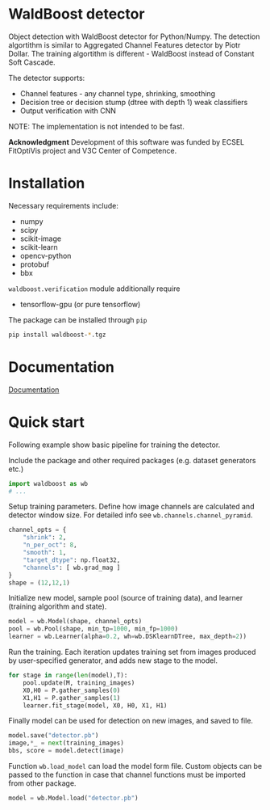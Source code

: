 # WaldBoost detector

Object detection with WaldBoost detector for Python/Numpy. The detection
algortithm is similar to Aggregated Channel Features detector by Piotr Dollar.
The training algortithm is different - WaldBoost instead of Constant Soft Cascade.

The detector supports:
* Channel features - any channel type, shrinking, smoothing
* Decision tree or decision stump (dtree with depth 1) weak classifiers
* Output verification with CNN

NOTE: The implementation is not intended to be fast.

**Acknowledgment** Development of this software was funded by ECSEL FitOptiVis project and V3C Center of Competence.

# Installation

Necessary requirements include:
* numpy
* scipy
* scikit-image
* scikit-learn
* opencv-python
* protobuf
* bbx

`waldboost.verification` module additionally require
* tensorflow-gpu (or pure tensorflow)

The package can be installed through `pip`

```sh
pip install waldboost-*.tgz
```

# Documentation

[Documentation](doc/api.md)

# Quick start

Following example show basic pipeline for training the detector.

Include the package and other required packages (e.g. dataset generators etc.)

```python
import waldboost as wb
# ...
```

Setup training parameters. Define how image channels are calculated and detector window size. For detailed info see `wb.channels.channel_pyramid`.

```python
channel_opts = {
    "shrink": 2,
    "n_per_oct": 8,
    "smooth": 1,
    "target_dtype": np.float32,
    "channels": [ wb.grad_mag ]
}
shape = (12,12,1)
```

Initialize new model, sample pool (source of training data), and learner (training algorithm and state).

```python
model = wb.Model(shape, channel_opts)
pool = wb.Pool(shape, min_tp=1000, min_fp=1000)
learner = wb.Learner(alpha=0.2, wh=wb.DSKlearnDTree, max_depth=2))
```

Run the training. Each iteration updates training set from images produced by user-specified generator, and adds new stage to the model.

```python
for stage in range(len(model),T):
    pool.update(M, training_images)
    X0,H0 = P.gather_samples(0)
    X1,H1 = P.gather_samples(1)
    learner.fit_stage(model, X0, H0, X1, H1)
```

Finally model can be used for detection on new images, and saved to file.

```python
model.save("detector.pb")
image,*_ = next(training_images)
bbs, score = model.detect(image)
```

Function `wb.load_model` can load the model form file. Custom objects can be passed to the function in case that channel functions must be imported from other package.

```python
model = wb.Model.load("detector.pb")
```
